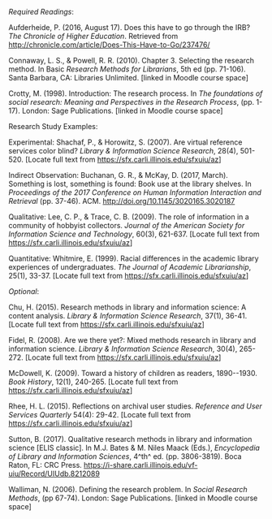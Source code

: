 *Required Readings*:

Aufderheide, P. (2016, August 17). Does this have to go through the IRB?
*The Chronicle of Higher Education*. Retrieved from
<http://chronicle.com/article/Does-This-Have-to-Go/237476/>

Connaway, L. S., & Powell, R. R. (2010). Chapter 3. Selecting the
research method. In Basic *Research Methods for Librarians*, 5th ed (pp.
71-106). Santa Barbara, CA: Libraries Unlimited. \[linked in Moodle
course space\]

Crotty, M. (1998). Introduction: The research process. In *The
foundations of social research: Meaning and Perspectives in the Research
Process*, (pp. 1-17). London: Sage Publications. \[linked in Moodle
course space\]

Research Study Examples:

Experimental: Shachaf, P., & Horowitz, S. (2007). Are virtual reference
services color blind? *Library & Information Science Research*, 28(4),
501-520. \[Locate full text from
<https://sfx.carli.illinois.edu/sfxuiu/az>\]

Indirect Observation: Buchanan, G. R., & McKay, D. (2017, March).
Something is lost, something is found: Book use at the library shelves.
In *Proceedings of the 2017 Conference on Human Information Interaction
and Retrieval* (pp. 37-46). ACM.
<http://doi.org/10.1145/3020165.3020187>

Qualitative: Lee, C. P., & Trace, C. B. (2009). The role of information
in a community of hobbyist collectors. *Journal of the American Society
for Information Science and Technology*, 60(3), 621-637. \[Locate full
text from <https://sfx.carli.illinois.edu/sfxuiu/az>\]

Quantitative: Whitmire, E. (1999). Racial differences in the academic
library experiences of undergraduates. *The Journal of Academic
Librarianship*, 25(1), 33-37. \[Locate full text from
<https://sfx.carli.illinois.edu/sfxuiu/az>\]

*Optional*:

Chu, H. (2015). Research methods in library and information science: A
content analysis. *Library & Information Science Research*, 37(1),
36-41. \[Locate full text from
<https://sfx.carli.illinois.edu/sfxuiu/az>\]

Fidel, R. (2008). Are we there yet?: Mixed methods research in library
and information science. *Library & Information Science Research*,
30(4), 265-272. \[Locate full text from
<https://sfx.carli.illinois.edu/sfxuiu/az>\]

McDowell, K. (2009). Toward a history of children as readers,
1890--1930. *Book History*, 12(1), 240-265. \[Locate full text from
<https://sfx.carli.illinois.edu/sfxuiu/az>\]

Rhee, H. L. (2015). Reflections on archival user studies. *Reference and
User Services Quarterly* 54(4): 29-42. \[Locate full text from
<https://sfx.carli.illinois.edu/sfxuiu/az>\]

Sutton, B. (2017). Qualitative research methods in library and
information science \[ELIS classic\]. In M.J. Bates & M. Niles Maack
(Eds.), *Encyclopedia of Library and Information Sciences*, 4^th^ ed.
(pp. 3806-3819). Boca Raton, FL: CRC Press.
<https://i-share.carli.illinois.edu/vf-uiu/Record/UIUdb.8212089>

Walliman, N. (2006). Defining the research problem. In *Social Research
Methods*, (pp 67-74). London: Sage Publications. \[linked in Moodle
course space\]
